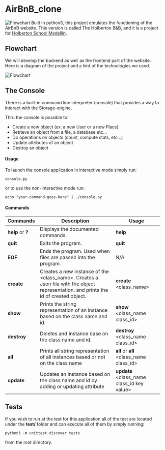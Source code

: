 # AirBnB_clone 
![Flowchart](https://imgur.com/xuoucfD.png)
 Built in python3, this project emulates the functioning of the AirBnB website.
 This version is called The Holberton B&B, and it is a project for [Holberton School Medellín](https://www.holbertonschool.com/co/campus_life/medellin).
 
## Flowchart
We will develop the backend as well as the frontend part of the website. Here is a diagram of the project and a hint of the technologies we used.
 
 ![Flowchart](https://imgur.com/3rCP5Fx.png)
 
 ## The Console
 There is a built-in command line interpreter (console) that provides a way to interact with the Storage-engine.
 
 Thru the console is possible to: 
* Create a new object (ex: a new User or a new Place)
* Retrieve an object from a file, a database etc…
* Do operations on objects (count, compute stats, etc…)
* Update attributes of an object
* Destroy an object

#### Usage

To launch the console application in interactive mode simply run:

```console.py ```

or to use the non-interactive mode run:

```echo "your-command-goes-here" | ./console.py ```

#### Commands

Commands | Description | Usage
-------- | ----------- |-------- |
**help** or **?**| Displays the documented commands. | **help**
**quit**     | Exits the program. | **quit**
**EOF**      | Ends the program. Used when files are passed into the program. | N/A
**create**  | Creates a new instance of the \<class_name\>. Creates a Json file with the object representation. and prints the id of created object. | **create** \<class_name\>
**show**    | Prints the string representation of an instance based on the class name and id. | **show** \<class_name class_id\>
**destroy** | Deletes and instance base on the class name and id. | **destroy** \<class_name class_id\>
**all** | Prints all string representation of all instances based or not on the class name | **all** or **all** \<class_name class_id\>
**update** | Updates an instance based on the class name and id by adding or updating attribute | **update** \<class_name class_id key value\>

## Tests

If you wish to run at the test for this application all of the test are located
under the **test/** folder and can execute all of them by simply running:

```python3 -m unittest discover tests ```

from the root directory.
